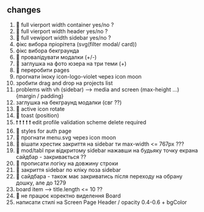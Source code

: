 ## changes

1. 💚 full vierport width container yes/no ?
2. 💚 full vierport width header yes/no ?
3. 💚 full vewiport width sidebar yes/no ?
4. фікс вибора пріорітета (svg(filter modal/ card))
5. фікс вибора бекграунда
6. 💚 провалідувати модалки (+/-)
7. 💚 заглушка на фото юзера на три теми (+)
8. 💚 переробити pages
9. прогнати іноку icon-logo-violet через icon moon
10. зробити drag and drop на projects list
11. problems with vh (sidebar) --> media and screen (max-height ...) {margin /
    padding}
12. заглушка на бекграунд модалки (свг ??)
13. 💚 active icon rotate
14. 💚 toast (position)
15. ❗ ❗ ❗ ❗ ❗ edit profile validation scheme delete required
16. 💚 styles for auth page
17. 💚 прогнати menu.svg через icon moon
18. 💚 вішати хрестик закриття на sidebar ти max-width <= 767px ???
19. 💚 mod/tabl при відкритому sidebar нажавши на будьяку точку екрана сайдбар -
    закривається ??
20. 💚 прописати логіку на довжину строки
21. 💚 закриття sidebar по кліку поза sidebar
22. 💚 сайдбара - також має закриватись після переходу на обрану дошку, але до
    1279
23. board item --> title.length <= 10 ??
24. 💚 не працює коректно виделення Board
25. написати стилі на Screen Page Header / opacity 0.4-0.6 + bgColor
